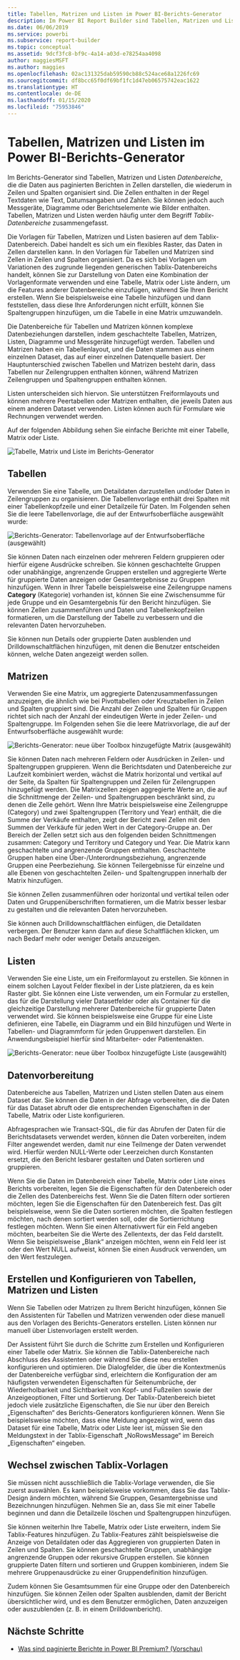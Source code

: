 ```yaml
---
title: Tabellen, Matrizen und Listen im Power BI-Berichts-Generator
description: Im Power BI Report Builder sind Tabellen, Matrizen und Listen Datenbereiche, die die Daten aus paginierten Berichten in Zellen darstellen, die wiederum in Zeilen und Spalten organisiert sind.
ms.date: 06/06/2019
ms.service: powerbi
ms.subservice: report-builder
ms.topic: conceptual
ms.assetid: 9dcf3fc8-bf9c-4a14-a03d-e78254aa4098
author: maggiesMSFT
ms.author: maggies
ms.openlocfilehash: 02ac131325dab59590cb88c524ace68a1226fc69
ms.sourcegitcommit: df8bcc65f0df69bf1fc1d47eb06575742eac1622
ms.translationtype: HT
ms.contentlocale: de-DE
ms.lasthandoff: 01/15/2020
ms.locfileid: "75953846"
---
```

# <a name="tables-matrixes-and-lists-in-power-bi-report-builder"></a>Tabellen, Matrizen und Listen im Power BI-Berichts-Generator
 Im Berichts-Generator sind Tabellen, Matrizen und Listen *Datenbereiche*, die die Daten aus paginierten Berichten in Zellen darstellen, die wiederum in Zeilen und Spalten organisiert sind. Die Zellen enthalten in der Regel Textdaten wie Text, Datumsangaben und Zahlen. Sie können jedoch auch Messgeräte, Diagramme oder Berichtselemente wie Bilder enthalten. Tabellen, Matrizen und Listen werden häufig unter dem Begriff *Tablix-Datenbereiche* zusammengefasst.  
  
 Die Vorlagen für Tabellen, Matrizen und Listen basieren auf dem Tablix-Datenbereich. Dabei handelt es sich um ein flexibles Raster, das Daten in Zellen darstellen kann. In den Vorlagen für Tabellen und Matrizen sind Zellen in Zeilen und Spalten organisiert. Da es sich bei Vorlagen um Variationen des zugrunde liegenden generischen Tablix-Datenbereichs handelt, können Sie zur Darstellung von Daten eine Kombination der Vorlagenformate verwenden und eine Tabelle, Matrix oder Liste ändern, um die Features anderer Datenbereiche einzufügen, während Sie Ihren Bericht erstellen. Wenn Sie beispielsweise eine Tabelle hinzufügen und dann feststellen, dass diese Ihre Anforderungen nicht erfüllt, können Sie Spaltengruppen hinzufügen, um die Tabelle in eine Matrix umzuwandeln.  
  
 Die Datenbereiche für Tabellen und Matrizen können komplexe Datenbeziehungen darstellen, indem geschachtelte Tabellen, Matrizen, Listen, Diagramme und Messgeräte hinzugefügt werden. Tabellen und Matrizen haben ein Tabellenlayout, und die Daten stammen aus einem einzelnen Dataset, das auf einer einzelnen Datenquelle basiert. Der Hauptunterschied zwischen Tabellen und Matrizen besteht darin, dass Tabellen nur Zeilengruppen enthalten können, während Matrizen Zeilengruppen und Spaltengruppen enthalten können.  
  
 Listen unterscheiden sich hiervon. Sie unterstützen Freiformlayouts und können mehrere Peertabellen oder Matrizen enthalten, die jeweils Daten aus einem anderen Dataset verwenden. Listen können auch für Formulare wie Rechnungen verwendet werden.  
  
 Auf der folgenden Abbildung sehen Sie einfache Berichte mit einer Tabelle, Matrix oder Liste.  

![Tabelle, Matrix und Liste im Berichts-Generator](media/report-builder-tables-matrices-lists/report-builder-table-matrix-list.png)
  
##  <a name="Table"></a> Tabellen  
 Verwenden Sie eine Tabelle, um Detaildaten darzustellen und/oder Daten in Zeilengruppen zu organisieren. Die Tabellenvorlage enthält drei Spalten mit einer Tabellenkopfzeile und einer Detailzeile für Daten. Im Folgenden sehen Sie die leere Tabellenvorlage, die auf der Entwurfsoberfläche ausgewählt wurde:  

![Berichts-Generator: Tabellenvorlage auf der Entwurfsoberfläche (ausgewählt)](media/report-builder-tables-matrices-lists/report-builder-new-table.png)
  
 Sie können Daten nach einzelnen oder mehreren Feldern gruppieren oder hierfür eigene Ausdrücke schreiben. Sie können geschachtelte Gruppen oder unabhängige, angrenzende Gruppen erstellen und aggregierte Werte für gruppierte Daten anzeigen oder Gesamtergebnisse zu Gruppen hinzufügen. Wenn in Ihrer Tabelle beispielsweise eine Zeilengruppe namens **Category** (Kategorie) vorhanden ist, können Sie eine Zwischensumme für jede Gruppe und ein Gesamtergebnis für den Bericht hinzufügen. Sie können Zellen zusammenführen und Daten und Tabellenkopfzeilen formatieren, um die Darstellung der Tabelle zu verbessern und die relevanten Daten hervorzuheben.  
  
 Sie können nun Details oder gruppierte Daten ausblenden und Drilldownschaltflächen hinzufügen, mit denen die Benutzer entscheiden können, welche Daten angezeigt werden sollen.  
  
##  <a name="Matrix"></a> Matrizen  
 Verwenden Sie eine Matrix, um aggregierte Datenzusammenfassungen anzuzeigen, die ähnlich wie bei Pivottabellen oder Kreuztabellen in Zeilen und Spalten gruppiert sind. Die Anzahl der Zeilen und Spalten für Gruppen richtet sich nach der Anzahl der eindeutigen Werte in jeder Zeilen- und Spaltengruppe. Im Folgenden sehen Sie die leere Matrixvorlage, die auf der Entwurfsoberfläche ausgewählt wurde:  

![Berichts-Generator: neue über Toolbox hinzugefügte Matrix (ausgewählt)](media/report-builder-tables-matrices-lists/report-builder-new-matrix.png)
 
 Sie können Daten nach mehreren Feldern oder Ausdrücken in Zeilen- und Spaltengruppen gruppieren. Wenn die Berichtsdaten und Datenbereiche zur Laufzeit kombiniert werden, wächst die Matrix horizontal und vertikal auf der Seite, da Spalten für Spaltengruppen und Zeilen für Zeilengruppen hinzugefügt werden. Die Matrixzellen zeigen aggregierte Werte an, die auf die Schnittmenge der Zeilen- und Spaltengruppen beschränkt sind, zu denen die Zelle gehört. Wenn Ihre Matrix beispielsweise eine Zeilengruppe (Category) und zwei Spaltengruppen (Territory und Year) enthält, die die Summe der Verkäufe enthalten, zeigt der Bericht zwei Zellen mit den Summen der Verkäufe für jeden Wert in der Category-Gruppe an. Der Bereich der Zellen setzt sich aus den folgenden beiden Schnittmengen zusammen: Category und Territory und Category und Year. Die Matrix kann geschachtelte und angrenzende Gruppen enthalten. Geschachtelte Gruppen haben eine Über-/Unterordnungsbeziehung, angrenzende Gruppen eine Peerbeziehung. Sie können Teilergebnisse für einzelne und alle Ebenen von geschachtelten Zeilen- und Spaltengruppen innerhalb der Matrix hinzufügen.  
  
 Sie können Zellen zusammenführen oder horizontal und vertikal teilen oder Daten und Gruppenüberschriften formatieren, um die Matrix besser lesbar zu gestalten und die relevanten Daten hervorzuheben.  
  
 Sie können auch Drilldownschaltflächen einfügen, die Detaildaten verbergen. Der Benutzer kann dann auf diese Schaltflächen klicken, um nach Bedarf mehr oder weniger Details anzuzeigen.  
  
##  <a name="List"></a> Listen  
 Verwenden Sie eine Liste, um ein Freiformlayout zu erstellen. Sie können in einem solchen Layout Felder flexibel in der Liste platzieren, da es kein Raster gibt. Sie können eine Liste verwenden, um ein Formular zu erstellen, das für die Darstellung vieler Datasetfelder oder als Container für die gleichzeitige Darstellung mehrerer Datenbereiche für gruppierte Daten verwendet wird. Sie können beispielsweise eine Gruppe für eine Liste definieren, eine Tabelle, ein Diagramm und ein Bild hinzufügen und Werte in Tabellen- und Diagrammform für jeden Gruppenwert darstellen. Ein Anwendungsbeispiel hierfür sind Mitarbeiter- oder Patientenakten.  

![Berichts-Generator: neue über Toolbox hinzugefügte Liste (ausgewählt)](media/report-builder-tables-matrices-lists/report-builder-new-list.png)
  
##  <a name="PreparingData"></a> Datenvorbereitung  
 Datenbereiche aus Tabellen, Matrizen und Listen stellen Daten aus einem Dataset dar. Sie können die Daten in der Abfrage vorbereiten, die die Daten für das Dataset abruft oder die entsprechenden Eigenschaften in der Tabelle, Matrix oder Liste konfigurieren.  
  
 Abfragesprachen wie Transact-SQL, die für das Abrufen der Daten für die Berichtsdatasets verwendet werden, können die Daten vorbereiten, indem Filter angewendet werden, damit nur eine Teilmenge der Daten verwendet wird. Hierfür werden NULL-Werte oder Leerzeichen durch Konstanten ersetzt, die den Bericht lesbarer gestalten und Daten sortieren und gruppieren.  
  
 Wenn Sie die Daten im Datenbereich einer Tabelle, Matrix oder Liste eines Berichts vorbereiten, legen Sie die Eigenschaften für den Datenbereich oder die Zellen des Datenbereichs fest. Wenn Sie die Daten filtern oder sortieren möchten, legen Sie die Eigenschaften für den Datenbereich fest. Das gilt beispielsweise, wenn Sie die Daten sortieren möchten, die Spalten festlegen möchten, nach denen sortiert werden soll, oder die Sortierrichtung festlegen möchten. Wenn Sie einen Alternativwert für ein Feld angeben möchten, bearbeiten Sie die Werte des Zellentexts, der das Feld darstellt. Wenn Sie beispielsweise „Blank“ anzeigen möchten, wenn ein Feld leer ist oder den Wert NULL aufweist, können Sie einen Ausdruck verwenden, um den Wert festzulegen.  
  
##  <a name="BuildingConfiguringTableMatrixList"></a> Erstellen und Konfigurieren von Tabellen, Matrizen und Listen  
 Wenn Sie Tabellen oder Matrizen zu Ihrem Bericht hinzufügen, können Sie den Assistenten für Tabellen und Matrizen verwenden oder diese manuell aus den Vorlagen des Berichts-Generators erstellen. Listen können nur manuell über Listenvorlagen erstellt werden.  
  
 Der Assistent führt Sie durch die Schritte zum Erstellen und Konfigurieren einer Tabelle oder Matrix. Sie können die Tablix-Datenbereiche nach Abschluss des Assistenten oder während Sie diese neu erstellen konfigurieren und optimieren. Die Dialogfelder, die über die Kontextmenüs der Datenbereiche verfügbar sind, erleichtern die Konfiguration der am häufigsten verwendeten Eigenschaften für Seitenumbrüche, der Wiederholbarkeit und Sichtbarkeit von Kopf- und Fußzeilen sowie der Anzeigeoptionen, Filter und Sortierung. Der Tablix-Datenbereich bietet jedoch viele zusätzliche Eigenschaften, die Sie nur über den Bereich „Eigenschaften“ des Berichts-Generators konfigurieren können. Wenn Sie beispielsweise möchten, dass eine Meldung angezeigt wird, wenn das Dataset für eine Tabelle, Matrix oder Liste leer ist, müssen Sie den Meldungstext in der Tablix-Eigenschaft „NoRowsMessage“ im Bereich „Eigenschaften“ eingeben.  
  
##  <a name="ChangingBetweenTablixTemplates"></a> Wechsel zwischen Tablix-Vorlagen  
 Sie müssen nicht ausschließlich die Tablix-Vorlage verwenden, die Sie zuerst auswählen. Es kann beispielsweise vorkommen, dass Sie das Tablix-Design ändern möchten, während Sie Gruppen, Gesamtergebnisse und Bezeichnungen hinzufügen. Nehmen Sie an, dass Sie mit einer Tabelle beginnen und dann die Detailzeile löschen und Spaltengruppen hinzufügen.  
  
 Sie können weiterhin Ihre Tabelle, Matrix oder Liste erweitern, indem Sie Tablix-Features hinzufügen. Zu Tablix-Features zählt beispielsweise die Anzeige von Detaildaten oder das Aggregieren von gruppierten Daten in Zeilen und Spalten. Sie können geschachtelte Gruppen, unabhängige angrenzende Gruppen oder rekursive Gruppen erstellen. Sie können gruppierte Daten filtern und sortieren und Gruppen kombinieren, indem Sie mehrere Gruppenausdrücke zu einer Gruppendefinition hinzufügen.  
  
 Zudem können Sie Gesamtsummen für eine Gruppe oder den Datenbereich hinzufügen. Sie können Zeilen oder Spalten ausblenden, damit der Bericht übersichtlicher wird, und es dem Benutzer ermöglichen, Daten anzuzeigen oder auszublenden (z. B. in einem Drilldownbericht). 

## <a name="next-steps"></a>Nächste Schritte

- [Was sind paginierte Berichte in Power BI Premium? (Vorschau)](paginated-reports-report-builder-power-bi.md)
